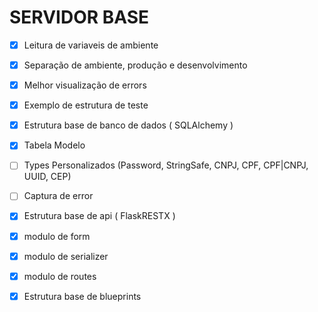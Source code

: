 # SERVIDOR BASE

 - [X] Leitura de variaveis de ambiente
 - [X] Separação de ambiente, produção e desenvolvimento
 - [X] Melhor visualização de errors
 - [X] Exemplo de estrutura de teste
 - [X] Estrutura base de banco de dados ( SQLAlchemy )
 - [X] Tabela Modelo
 - [ ] Types Personalizados (Password, StringSafe, CNPJ, CPF, CPF|CNPJ, UUID, CEP)
 - [ ] Captura de error
 - [X] Estrutura base de api ( FlaskRESTX )
 - [X] modulo de form
 - [X] modulo de serializer
 - [X] modulo de routes
 - [X] Estrutura base de blueprints
 

